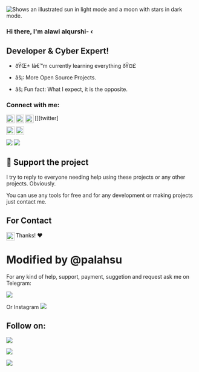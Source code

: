 <picture> <source media="(prefers-color-scheme: dark)" srcset="https://graph.org/file/d1d31a56f7833013cf42b.jpg"> <source media="(prefers-color-scheme: light)" srcset="https://graph.org/file/d1d31a56f7833013cf42b.jpg"> <img alt="Shows an illustrated sun in light mode and a moon with stars in dark mode." src="https://user-images.githubusercontent.com/25423296/163456779-a8556205-d0a5-45e2-ac17-42d089e3c3f8.png"> </picture>

### Hi there, I'm alawi alqurshi- ‹

## Developer & Cyber Expert!

- ðŸŒ± Iâ€™m currently learning everything ðŸ¤£

- âš¡: More Open Source Projects.

- âš¡ Fun fact: What I expect, it is the opposite.

### Connect with me:

[<img align="left" alt="palahsu | YouTube" width="22px" src="https://cdn.jsdelivr.net/npm/simple-icons@v3/icons/youtube-red.svg" />][youtube]

[<img align="left" alt="palahsu | Gmail" width="22px" src="https://cdn.jsdelivr.net/npm/simple-icons@v3/icons/gmail-red.svg" />][gmail]

[<img align="left" alt="palahsu | Instagram" width="22px" src="https://cdn.jsdelivr.net/npm/simple-icons@v3/icons/Instagram-red.svg" />][twitter]

[<img align="left" alt="palahsu | LinkedIn" width="22px" src="https://cdn.jsdelivr.net/npm/simple-icons@v3/icons/linkedin.svg" />][linkedin]

[<img align="left" alt="palahsu | Telegram" width="22px" src="https://cdn.jsdelivr.net/npm/simple-icons@v3/icons/telegram-blue.svg" />][telegram]

<br />

<br />

<img src = "https://github-readme-stats.vercel.app/api?username=palahsu&&show_icons=true&title_color=ffffff&icon_color=bb2acf&text_color=daf7dc&bg_color=151515">

<img src = "https://github-readme-stats.vercel.app/api/top-langs/?username=palahsu&langs_count=8&theme=blue-green">

## :sparkling_heart: Support the project

I try to reply to everyone needing help using these projects or any other projects. Obviously. 

You can use any tools for free and for any development or making projects just contact me.

## For Contact

[<img align="left" alt="palahsu | YouTube" width="22px" src="https://cdn.jsdelivr.net/npm/simple-icons@v3/icons/gmail.svg" />][gmail]

Thanks! :heart:

</details>

[website]: https://palashgamertechnique.blogspot.com

[Instagram]: https://Instagram.com/uxxki

[gmail]: https://alawialqurshi@gmail.com

[youtube]: https://www.youtube.com/channel/AW_CODE

[linkedin]: https://linkedin.com/in/

[telegram]: https://t.me/ALAWE1

# Modified by @palahsu

For any kind of help, support, payment, suggetion and request ask me on Telegram:

<a href="https://t.me/AWCODE3"><img src="https://img.shields.io/badge/Telegram-Group%20Telegram%20Join-red.svg?logo=telegram"></a>

Or Instagram <a href="https://www.Instagram.com/aduri.knox01/"><img src="https://img.shields.io/badge/Instagram-Follow%20on%20Instagram-red.svg?logo=Instagram"></a>

## Follow on:

<p align="left">

<a href="https://github.com/alawialqurshi"><img src="https://img.shields.io/badge/GitHub-Follow%20on%20GitHub-inactive.svg?logo=github"></a>

</p><p align="left">

<a href="https://www.Instagram.com/aduri.knox01/"><img src="https://img.shields.io/badge/Instagram-Follow%20on%20Instagram-red.svg?logo=Instagram"></a>

</p><p align="left">

<a href="https://t.me/ALAWE1"><img src="https://img.shields.io/badge/Telegram-Contact%20Telegram%20Profile-blue.svg?logo=telegram"></a>

</p><p align="left"> 

 

